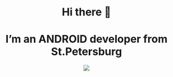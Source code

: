 <div id="header" align="center">
  <h1>Hi there 👋</h1>
  <h1>I’m an ANDROID developer from St.Petersburg</h1>
  <img src="https://github.com/user-attachments/assets/33b57542-a572-4ec3-8d1c-dba9e24b9841"/>
  </div>

<!--
**HUEY-news/HUEY-news** is a ✨ _special_ ✨ repository because its `README.md` (this file) appears on your GitHub profile.

Here are some ideas to get you started:

- 🔭 I’m currently working on ...
- 🌱 I’m currently learning ...
- 👯 I’m looking to collaborate on ...
- 🤔 I’m looking for help with ...
- 💬 Ask me about ...
- 📫 How to reach me: ...
- 😄 Pronouns: ...
- ⚡ Fun fact: ...
-->
